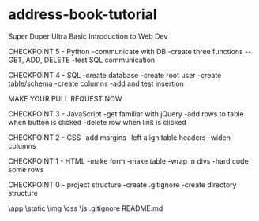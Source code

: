 address-book-tutorial
=====================

Super Duper Ultra Basic Introduction to Web Dev

CHECKPOINT 5 - Python
-communicate with DB
-create three functions
--GET, ADD, DELETE
-test SQL communication

CHECKPOINT 4 - SQL
-create database
-create root user
-create table/schema
-create columns
-add and test insertion

MAKE YOUR PULL REQUEST NOW

CHECKPOINT 3 - JavaScript
-get familiar with jQuery
-add rows to table when button is clicked
-delete row when link is clicked

CHECKPOINT 2 - CSS
-add margins
-left align table headers
-widen columns

CHECKPOINT 1 - HTML
-make form
-make table
-wrap in divs
-hard code some rows

CHECKPOINT 0 - project structure
-create .gitignore
-create directory structure

\app
	\static
		\img
		\css
		\js
.gitignore
README.md